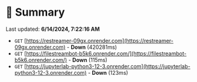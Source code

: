 # 📖 Summary
Last updated: **6/14/2024, 7:22:16 AM**

- `GET` [https://restreamer-09gx.onrender.com](https://restreamer-09gx.onrender.com) - **Down** (420281ms)
- `GET` [https://filestreambot-b5k6.onrender.com/](https://filestreambot-b5k6.onrender.com/) - **Down** (115ms)
- `GET` [https://jupyterlab-python3-12-3.onrender.com](https://jupyterlab-python3-12-3.onrender.com) - **Down** (123ms)
